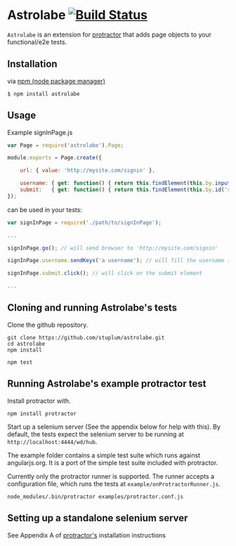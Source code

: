 Astrolabe [![Build Status](https://travis-ci.org/stuplum/astrolabe.png?branch=master)](https://travis-ci.org/stuplum/astrolabe)
=========

`Astrolabe` is an extension for [protractor](https://github.com/juliemr/protractor) that adds page objects to your functional/e2e tests.

Installation
------------

via [npm (node package manager)](http://github.com/isaacs/npm)

    $ npm install astrolabe


Usage
-----

Example signInPage.js

``` js
var Page = require('astrolabe').Page;

module.exports = Page.create({

    url: { value: 'http://mysite.com/signin' },

    username: { get: function() { return this.findElement(this.by.input('username')); } }, // finds an input element with the name 'username'
    submit:   { get: function() { return this.findElement(this.by.id('submit')); } }       // finds an element with the id 'submit'
});
```

can be used in your tests:

``` js
var signInPage = require('./path/to/signInPage');

...

signInPage.go(); // will send browser to 'http://mysite.com/signin'

signInPage.username.sendKeys('a username'); // will fill the username input with the text 'a username'

signInPage.submit.click(); // will click on the submit element

...
```

Cloning and running Astrolabe's tests
-------------------------------------
Clone the github repository.

    git clone https://github.com/stuplum/astrolabe.git
    cd astrolabe
    npm install

    npm test


Running Astrolabe's example protractor test
-------------------------------------------

Install protractor with.

    npm install protractor

Start up a selenium server (See the appendix below for help with this). By default, the tests expect the selenium server to be running at `http://localhost:4444/wd/hub`.

The example folder contains a simple test suite which runs against angularjs.org. It is a port of the simple test suite included with protractor.

Currently only the protractor runner is supported. The runner accepts a configuration file, which runs the tests at `example/onProtractorRunner.js`.

    node_modules/.bin/protractor examples/protractor.conf.js


Setting up a standalone selenium server
---------------------------------------

See Appendix A of [protractor's](https://github.com/juliemr/protractor) installation instructions